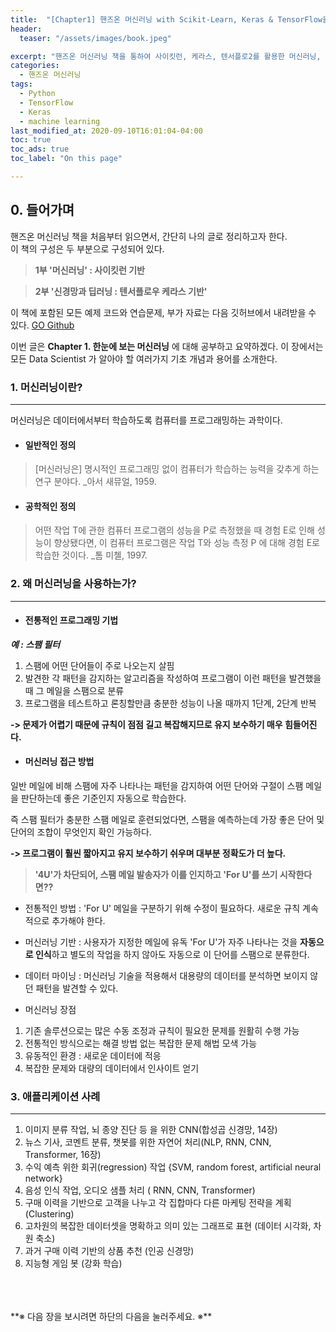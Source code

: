 ```yaml
---
title:  "[Chapter1] 핸즈온 머신러닝 with Scikit-Learn, Keras & TensorFlow을 읽고 - 1"
header:
  teaser: "/assets/images/book.jpeg"

excerpt: "핸즈온 머신러닝 책을 통하여 사이킷런, 케라스, 텐서플로2를 활용한 머신러닝, 딥러닝 완벽 실무를 익히고자 한다."
categories:
  - 핸즈온 머신러닝
tags:
  - Python
  - TensorFlow
  - Keras
  - machine learning
last_modified_at: 2020-09-10T16:01:04-04:00
toc: true
toc_ads: true
toc_label: "On this page"

---
```

## 0\. 들어가며

핸즈온 머신러닝 책을 처음부터 읽으면서, 간단히 나의 글로 정리하고자 한다.<br>
이 책의 구성은 두 부분으로 구성되어 있다.

> **1부 '머신러닝' : 사이킷런 기반**

> **2부 '신경망과 딥러닝 : 텐서플로우 케라스 기반'**

이 책에 포함된 모든 예제 코드와 연습문제, 부가 자료는 다음 깃허브에서 내려받을 수 있다.
[GO Github](https://github.com/rickiepark/handson-ml2)

이번 글은 **Chapter 1. 한눈에 보는 머신러닝** 에 대해 공부하고 요약하겠다.
이 장에서는 모든 Data Scientist 가 알아야 할 여러가지 기초 개념과 용어를 소개한다.


### 1\. 머신러닝이란?
***
머신러닝은 데이터에서부터 학습하도록 컴퓨터를 프로그래밍하는 과학이다.

- #### 일반적인 정의
> [머신러닝은] 명시적인 프로그래밍 없이 컴퓨터가 학습하는 능력을 갖추게 하는 연구 분야다.    _아서 새뮤얼, 1959.

- #### 공학적인 정의
> 어떤 작업 T에 관한 컴퓨터 프로그램의 성능을 P로 측정했을 때 경험 E로 인해 성능이 향상됐다면, 이 컴퓨터 프로그램은 작업 T와 성능 측정 P 에 대해 경험 E로 학습한 것이다.     _톰 미첼, 1997.


### 2\. 왜 머신러닝을 사용하는가?
***
- #### 전통적인 프로그래밍 기법


**_예 : 스팸 필터_**
1. 스팸에 어떤 단어들이 주로 나오는지 살핌
2. 발견한 각 패턴을 감지하는 알고리즘을 작성하여 프로그램이 이런 패턴을 발견했을 때 그 메일을 스팸으로 분류
3. 프로그램을 테스트하고 론칭할만큼 충분한 성능이 나올 때까지 1단계, 2단계 반복

**-> 문제가 어렵기 때문에 규칙이 점점 길고 복잡해지므로 유지 보수하기 매우 힘들어진다.**

- #### 머신러닝 접근 방법

일반 메일에 비해 스팸에 자주 나타나는 패턴을 감지하여 어떤 단어와 구절이 스팸 메일을 판단하는데 좋은 기준인지 자동으로 학습한다.

즉 스팸 필터가 충분한 스팸 메일로 훈련되었다면, 스팸을 예측하는데 가장 좋은 단어 및 단어의 조합이 무엇인지 확인 가능하다.

**-> 프로그램이 훨씬 짧아지고 유지 보수하기 쉬우며 대부분 정확도가 더 높다.**

> **'4U'가 차단되어, 스팸 메일 발송자가 이를 인지하고 'For U'를 쓰기 시작한다면??**

* 전통적인 방법 : 'For U' 메일을 구분하기 위해 수정이 필요하다. 새로운 규칙 계속적으로 추가해야 한다.

* 머신러닝 기반 : 사용자가 지정한 메일에 유독 'For U'가 자주 나타나는 것을 **자동으로 인식**하고 별도의 작업을 하지 않아도 자동으로 이 단어를 스팸으로 분류한다.

* 데이터 마이닝 : 머신러닝 기술을 적용해서 대용량의 데이터를 분석하면 보이지 않던 패턴을 발견할 수 있다.

- 머신러닝 장점
1. 기존 솔루션으로는 많은 수동 조정과 규칙이 필요한 문제를 원활히 수행 가능
2. 전통적인 방식으로는 해결 방법 없는 복잡한 문제 해법 모색 가능
3. 유동적인 환경 : 새로운 데이터에 적응
4. 복잡한 문제와 대량의 데이터에서 인사이트 얻기


### 3\. 애플리케이션 사례
***
1. 이미지 분류 작업, 뇌 종양 진단 등 을 위한 CNN(합성곱 신경망, 14장)
2. 뉴스 기사, 코멘트 분류, 챗봇를 위한 자연어 처리(NLP, RNN, CNN, Transformer, 16장)
3. 수익 예측 위한 회귀(regression) 작업 {SVM, random forest, artificial neural network}
4. 음성 인식 작업, 오디오 샘플 처리 ( RNN, CNN, Transformer)
5. 구매 이력을 기반으로 고객을 나누고 각 집합마다 다른 마케팅 전략을 계획 (Clustering)
6. 고차원의 복잡한 데이터셋을 명확하고 의미 있는 그래프로 표현 (데이터 시각화, 차원 축소)
7. 과거 구매 이력 기반의 상품 추천 (인공 신경망)
8. 지능형 게임 봇 (강화 학습)

<br>
<br>
<br>
**※ 다음 장을 보시려면 하단의 다음을 눌러주세요. ※**
